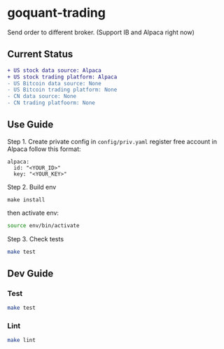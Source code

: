 # goquant-trading
Send order to different broker. (Support IB and Alpaca right now)

## Current Status
```diff
+ US stock data source: Alpaca
+ US stock trading platform: Alpaca
- US Bitcoin data source: None
- US Bitcoin trading platform: None
- CN data source: None
- CN trading platfoorm: None
```


## Use Guide
Step 1. Create private config in `config/priv.yaml`
register free account in Alpaca
follow this format:
```
alpaca:
  id: "<YOUR_ID>"
  key: "<YOUR_KEY>"
```
Step 2. Build env
```
make install
```
then activate env:
```bash
source env/bin/activate
```
Step 3. Check tests
```bash
make test
```

## Dev Guide
### Test
```bash
make test
```
### Lint
```bash
make lint
```

